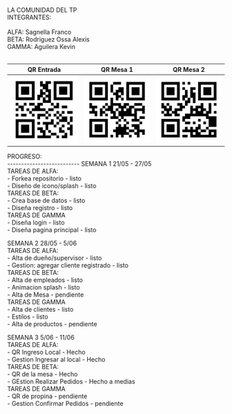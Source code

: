 LA COMUNIDAD DEL TP<br>
INTEGRANTES:<br>
<br>
ALFA: Sagnella Franco<br>
BETA: Rodriguez Ossa Alexis<br>
GAMMA: Aguilera Kevin<br>
<br>
<table>
  <thead>
    <th>QR Entrada</th>
    <th>QR Mesa 1</th>
    <th>QR Mesa 2</th>
  </thead>
  <tbody>
    <tr>
      <td>
        <a target="_blank" rel="noopener noreferrer" >
	        <img src="https://github.com/FrancoSagnella/2022_TP_PPS_Comanda_1_cuatri/blob/main/QRs/EntradaLocal.png" alt="" width="200">
        </a>
      </td>
      <td>
        <a target="_blank" rel="noopener noreferrer" href="">
	        <img src="https://github.com/FrancoSagnella/2022_TP_PPS_Comanda_1_cuatri/blob/main/QRs/MESA 1.png" alt="" width="200">
        </a>
      </td>
      <td>
        <a target="_blank" rel="noopener noreferrer" href="">
	        <img src="https://github.com/FrancoSagnella/2022_TP_PPS_Comanda_1_cuatri/blob/main/QRs/MESA 2.png" alt="" width="200">
        </a>
      </td>
    </tr>
  </tbody>
</table>
PROGRESO:<br>
--------------------------
SEMANA 1 21/05 - 27/05<br>
  TAREAS DE ALFA: <br>
     - Forkea repositorio - listo<br>
     - Diseño de icono/splash - listo<br>
   TAREAS DE BETA:<br>
     - Crea base de datos - listo<br>
     - Diseña registro - listo<br>
   TAREAS DE GAMMA<br>
     - Diseña login - listo<br>
     - Diseña pagina principal - listo<br>


SEMANA 2 28/05 - 5/06<br>
  TAREAS DE ALFA: <br>
     - Alta de dueño/supervisor - listo<br>
     - Gestion: agregar cliente registrado - listo<br>
   TAREAS DE BETA:<br>
     - Alta de empleados - listo<br>
     - Animacion splash - listo<br>
     - Alta de Mesa - pendiente<br>
   TAREAS DE GAMMA<br>
     - Alta de clientes - listo<br>
     - Estilos - listo<br>
     - Alta de productos - pendiente<br>


SEMANA 3 5/06 - 11/06<br>
  TAREAS DE ALFA: <br>
     - QR Ingreso Local - Hecho<br>
     - Gestion Ingresar al local - Hecho<br>
   TAREAS DE BETA:<br>
     - QR de la mesa - Hecho<br>
     - GEstion Realizar Pedidos - Hecho a medias<br>
   TAREAS DE GAMMA<br>
     - QR de propina - pendiente<br>
     - Gestion Confirmar Pedidos - pendiente<br>
